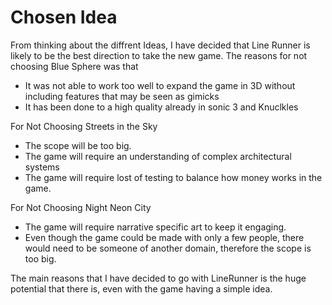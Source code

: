 # Chosen Idea #
From thinking about the diffrent Ideas, I have decided that Line Runner is likely to be the best direction to take the new game. 
The reasons for not choosing Blue Sphere was that
- It was not able to work too well to expand the game in 3D without including features that may be seen as gimicks
- It has been done to a high quality already in sonic 3 and Knuclkles

For Not Choosing Streets in the Sky
- The scope will be too big.
- The game will require an understanding of complex architectural systems
- The game will require lost of testing to balance how money works in the game.

For Not Choosing Night Neon City
- The game will require narrative specific art to keep it engaging.
- Even though the game could be made with only a few people, there would need to be someone of another domain, therefore the scope is too big.


The main reasons that I have decided to go with LineRunner is the huge potential that there is, even with the game having a simple idea.